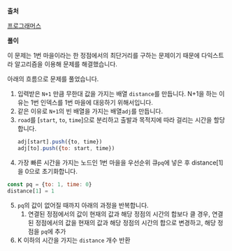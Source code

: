 **출처**

[프로그래머스](https://programmers.co.kr/learn/courses/30/lessons/12978)

**풀이**

이 문제는 1번 마을이라는 한 정점에서의 최단거리를 구하는 문제이기 때문에 다익스트라 알고리즘을 이용해 문제를 해결했습니다.

아래의 흐름으로 문제를 풀었습니다.

1. 입력받은 `N+1` 만큼 무한대 값을 가지는 배열 `distance`를 만듭니다. N+1을 하는 이유는 1번 인덱스를 1번 마을에 대응하기 위해서입니다.
2. 같은 이유로 `N+1`의 빈 배열을 가지는 배열`adj`를 만듭니다.
3. `road`를 [`start`, `to`, `time`]으로 분리하고 출발과 목적지에 따라 걸리는 시간을 할당합니다.
   ```js
   adj[start].push({to, time})   
   adj[to].push({to: start, time})   
   ```
4. 가장 빠른 시간을 가지는 노드인 1번 마을을 우선순위 큐`pq`에 넣은 후 distance[1]을 0으로 초기화합니다.
  ```js
  const pq = {to: 1, time: 0}
  distance[1] = 1
  ```
5. `pq`의 값이 없어질 때까지 아래의 과정을 반복합니다.
   1. 연결된 정점에서의 값이 현재의 값과 해당 정점의 시간의 합보다 클 경우, 연결된 정점에서의 값을 현재의 값과 해당 정점의 시간의 합으로 변경하고, 해당 정점을 `pq`에 추가
6. K 이하의 시간을 가지는 `distance` 개수 반환